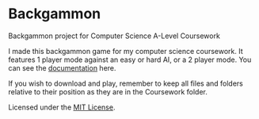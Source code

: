 # Backgammon
Backgammon project for Computer Science A-Level Coursework  

I made this backgammon game for my computer science coursework. It features 1 player mode against an easy or hard AI, or a 2 player mode. You can see the [documentation](coursework.pdf) here.  

If you wish to download and play, remember to keep all files and folders relative to their position as they are in the Coursework folder.





Licensed under the [MIT License](LICENSE).
